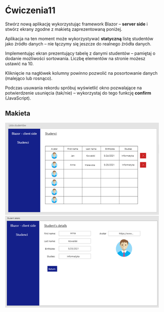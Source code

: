 # Ćwiczenia11

Stwórz nową aplikację wykorzystując framework Blazor – **server side** i stwórz ekrany zgodne z makietą zaprezentowaną poniżej.

Aplikacja na ten moment może wykorzystywać **statyczną** listę studentów jako źródło danych – nie łączymy się jeszcze do realnego źródła danych.

Implementując ekran prezentujący tabelę z danymi studentów – pamiętaj o dodanie możliwości sortowania. Liczbę elementów na stronie możesz ustawić na 10.

Kliknięcie na nagłówek kolumny powinno pozwolić na posortowanie danych (malejąco lub rosnąco).

Podczas usuwania rekordu spróbuj wyświetlić okno pozwalające na potwierdzenie usunięcia (tak/nie) – wykorzystaj do tego funkcję **confirm** (JavaScript).

## Makieta

![alt text](./Data/makieta1.png "Title")
![alt text](./Data/makieta2.png "Title")

